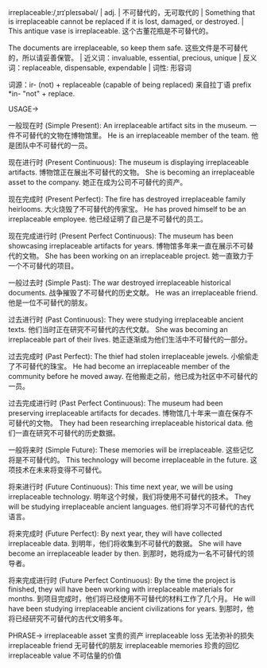 irreplaceable:/ˌɪrɪˈpleɪsəbəl/ | adj. | 不可替代的，无可取代的 | Something that is irreplaceable cannot be replaced if it is lost, damaged, or destroyed. |  This antique vase is irreplaceable.  这个古董花瓶是不可替代的。

The documents are irreplaceable, so keep them safe. 这些文件是不可替代的，所以请妥善保管。 | 近义词：invaluable, essential, precious, unique | 反义词：replaceable, dispensable, expendable | 词性: 形容词

词源：ir- (not) + replaceable (capable of being replaced)  来自拉丁语 prefix *in- "not" + replace.

USAGE->

一般现在时 (Simple Present):
An irreplaceable artifact sits in the museum.  一件不可替代的文物在博物馆里。
He is an irreplaceable member of the team. 他是团队中不可替代的一员。


现在进行时 (Present Continuous):
The museum is displaying irreplaceable artifacts. 博物馆正在展出不可替代的文物。
She is becoming an irreplaceable asset to the company. 她正在成为公司不可替代的资产。


现在完成时 (Present Perfect):
The fire has destroyed irreplaceable family heirlooms.  大火烧毁了不可替代的传家宝。
He has proved himself to be an irreplaceable employee. 他已经证明了自己是不可替代的员工。


现在完成进行时 (Present Perfect Continuous):
The museum has been showcasing irreplaceable artifacts for years. 博物馆多年来一直在展示不可替代的文物。
She has been working on an irreplaceable project. 她一直致力于一个不可替代的项目。


一般过去时 (Simple Past):
The war destroyed irreplaceable historical documents. 战争摧毁了不可替代的历史文献。
He was an irreplaceable friend. 他是一位不可替代的朋友。


过去进行时 (Past Continuous):
They were studying irreplaceable ancient texts. 他们当时正在研究不可替代的古代文献。
She was becoming an irreplaceable part of their lives. 她正逐渐成为他们生活中不可替代的一部分。


过去完成时 (Past Perfect):
The thief had stolen irreplaceable jewels. 小偷偷走了不可替代的珠宝。
He had become an irreplaceable member of the community before he moved away. 在他搬走之前，他已成为社区中不可替代的一员。


过去完成进行时 (Past Perfect Continuous):
The museum had been preserving irreplaceable artifacts for decades.  博物馆几十年来一直在保存不可替代的文物。
They had been researching irreplaceable historical data. 他们一直在研究不可替代的历史数据。


一般将来时 (Simple Future):
These memories will be irreplaceable. 这些记忆将是不可替代的。
This technology will become irreplaceable in the future. 这项技术在未来将变得不可替代。


将来进行时 (Future Continuous):
This time next year, we will be using irreplaceable technology. 明年这个时候，我们将使用不可替代的技术。
They will be studying irreplaceable ancient languages. 他们将学习不可替代的古代语言。


将来完成时 (Future Perfect):
By next year, they will have collected irreplaceable data. 到明年，他们将收集到不可替代的数据。
She will have become an irreplaceable leader by then. 到那时，她将成为一名不可替代的领导者。


将来完成进行时 (Future Perfect Continuous):
By the time the project is finished, they will have been working with irreplaceable materials for months.  到项目完成时，他们将已经使用不可替代的材料工作了几个月。
He will have been studying irreplaceable ancient civilizations for years. 到那时，他将已经研究不可替代的古代文明多年。


PHRASE->
irreplaceable asset  宝贵的资产
irreplaceable loss  无法弥补的损失
irreplaceable friend  无可替代的朋友
irreplaceable memories  珍贵的回忆
irreplaceable value  不可估量的价值
